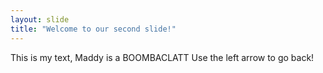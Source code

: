 ```yaml
---
layout: slide
title: "Welcome to our second slide!"
---
```

This is my text, Maddy is a BOOMBACLATT
Use the left arrow to go back!
